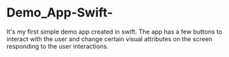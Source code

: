 # Demo_App-Swift-
It's my first simple demo app created in swift. The app has a few buttons to interact with the user and change certain visual attributes on the screen responding to the user interactions. 
